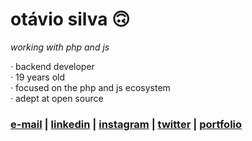 # otávio silva 🙃

_working with php and js_

 · backend developer <br>
 · 19 years old <br>
 · focused on the php and js ecosystem <br>
 · adept at open source


### [e-mail](mailto:otaviosilva2632@gmail.com) | [linkedin](https://www.linkedin.com/in/otaviosilva02) | [instagram](https://www.instagram.com/otaviothor_) | [twitter](https://twitter.com/otaviothor_) | [portfolio](https://otaviothor.github.io/)
